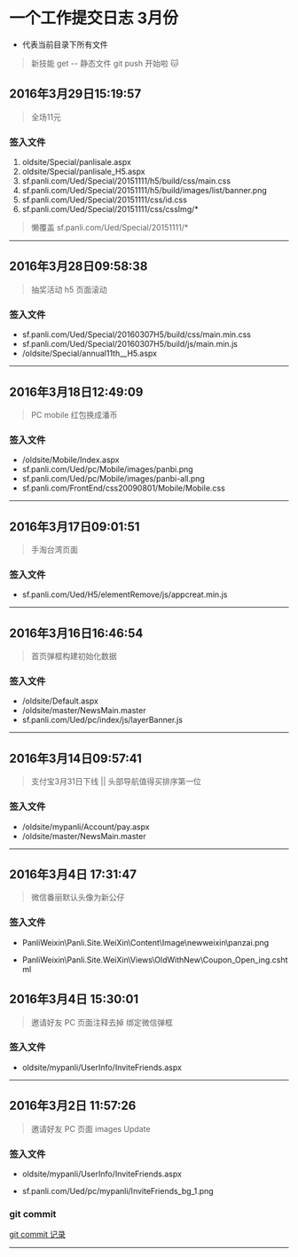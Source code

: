 # 一个工作提交日志 3月份

* 代表当前目录下所有文件

>新技能 get -- 静态文件 git push 开始啦 :cat:


## 2016年3月29日15:19:57
    
> 全场11元

### 签入文件

1. oldsite/Special/panlisale.aspx
1. oldsite/Special/panlisale_H5.aspx
1. sf.panli.com/Ued/Special/20151111/h5/build/css/main.css
1. sf.panli.com/Ued/Special/20151111/h5/build/images/list/banner.png
1. sf.panli.com/Ued/Special/20151111/css/id.css
1. sf.panli.com/Ued/Special/20151111/css/cssImg/*


> 懒覆盖 sf.panli.com/Ued/Special/20151111/*
---


## 2016年3月28日09:58:38

> 抽奖活动 h5 页面滚动

### 签入文件


- sf.panli.com/Ued/Special/20160307H5/build/css/main.min.css
- sf.panli.com/Ued/Special/20160307H5/build/js/main.min.js
- /oldsite/Special/annual11th__H5.aspx

---


## 2016年3月18日12:49:09

> PC mobile 红包换成潘币

### 签入文件

- /oldsite/Mobile/Index.aspx
- sf.panli.com/Ued/pc/Mobile/images/panbi.png
- sf.panli.com/Ued/pc/Mobile/images/panbi-all.png
- sf.panli.com/FrontEnd/css20090801/Mobile/Mobile.css


--- 


## 2016年3月17日09:01:51

> 手淘台湾页面

### 签入文件

- sf.panli.com/Ued/H5/elementRemove/js/appcreat.min.js


--- 

## 2016年3月16日16:46:54

> 首页弹框构建初始化数据

### 签入文件

- /oldsite/Default.aspx
- /oldsite/master/NewsMain.master
- sf.panli.com/Ued/pc/index/js/layerBanner.js

---



## 2016年3月14日09:57:41

> 支付宝3月31日下线  || 头部导航值得买排序第一位


### 签入文件

- /oldsite/mypanli/Account/pay.aspx
- /oldsite/master/NewsMain.master

---


## 2016年3月4日 17:31:47

> 微信番丽默认头像为新公仔

### 签入文件

- PanliWeixin\Panli.Site.WeiXin\Content\Image\newweixin\panzai.png

- PanliWeixin\Panli.Site.WeiXin\Views\OldWithNew\Coupon_Open_ing.cshtml


## 2016年3月4日 15:30:01

> 邀请好友 PC 页面注释去掉 绑定微信弹框

### 签入文件

- oldsite/mypanli/UserInfo/InviteFriends.aspx


---


## 2016年3月2日 11:57:26

> 邀请好友 PC 页面 images  Update

### 签入文件

- oldsite/mypanli/UserInfo/InviteFriends.aspx

- sf.panli.com/Ued/pc/mypanli/InviteFriends_bg_1.png


### git commit


[git commit 记录](http://github.panli.com/eason/sf.panli.com/commit/eb8e3e208b221936c90d90c59d27eb27a9dd5dc7)

---

